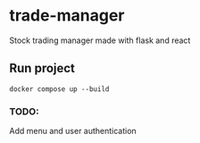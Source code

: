 # trade-manager
Stock trading manager made with flask and react

## Run project

`docker compose up --build`

### TODO:
Add menu and user authentication
